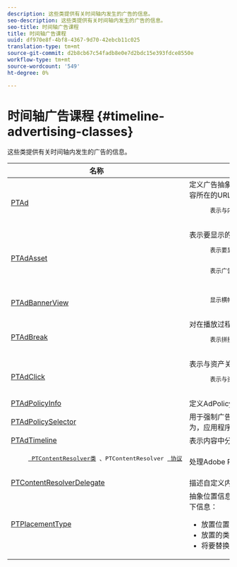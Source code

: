 ```yaml
---
description: 这些类提供有关时间轴内发生的广告的信息。
seo-description: 这些类提供有关时间轴内发生的广告的信息。
seo-title: 时间轴广告课程
title: 时间轴广告课程
uuid: df970e8f-4bf8-4367-9d70-42ebcb11c025
translation-type: tm+mt
source-git-commit: d2b8cb67c54fadb8e0e7d2bdc15e393fdce8550e
workflow-type: tm+mt
source-wordcount: '549'
ht-degree: 0%

---
```



# 时间轴广告课程 {#timeline-advertising-classes}

这些类提供有关时间轴内发生的广告的信息。

<table frame="all" colsep="1" rowsep="1" id="table_1A59E777BA99466793D586286F19E933"> 
 <thead> 
  <tr rowsep="1"> 
   <th colname="1" class="entry"><b>名称</b></th> 
   <th colname="2" class="entry"><b>说明</b></th> 
  </tr> 
 </thead>
 <tbody> 
  <tr rowsep="1"> 
   <td colname="1"><a href="https://help.adobe.com/en_US/primetime/api/psdk/appledoc/Classes/PTAd.html" format="html" scope="external"> PTAd</a> </td> 
   <td colname="2">定义广告抽象并包含所有广告信息的类。 它由唯一ID、持续时间和MediaResource定义。 MediaResource包含实际广告内容所在的URL。 
    <pre>
      表示与内容拼接的主线性资产。 它可以选择包含必须与线性资产一起显示的配套资产的数组。
    </pre> </td> 
  </tr> 
  <tr rowsep="1"> 
   <td colname="1"> <a href="https://help.adobe.com/en_US/primetime/api/psdk/appledoc/Classes/PTAdAsset.html" format="html" scope="external"> PTAdAsset</a> </td> 
   <td colname="2">表示要显示的资产的类。 
    <pre>
      表示要显示的资产。
    </pre> 
    <pre>
      表示广告资产的类。
    </pre> </td> 
  </tr> 
  <tr rowsep="1"> 
   <td colname="1"><a href="https://help.adobe.com/en_US/primetime/api/psdk/appledoc/Classes/PTAdBannerView.html" format="html" scope="external"> PTAdBannerView</a> </td> 
   <td colname="2">
    <pre>
      显示横幅资产。 您的应用程序必须创建此实用程序类的新实例，设置横幅资源，并将其添加到视图。 横幅的印象和点击跟踪由此类在内部管理。
    </pre> </td> 
  </tr> 
  <tr rowsep="1"> 
   <td colname="1"> <a href="https://help.adobe.com/en_US/primetime/api/psdk/appledoc/Classes/PTAdBreak.html" format="html" scope="external"> PTAdBreak</a> </td> 
   <td colname="2">对在播放过程中某个时刻将播放的多个广告提供统一视图的类。 
    <pre>
      表示拼接到内容中的连续广告序列。
    </pre> </td> 
  </tr> 
  <tr rowsep="1"> 
   <td colname="1"> <a href="https://help.adobe.com/en_US/primetime/api/psdk/appledoc/Classes/PTAdClick.html" format="html" scope="external"> PTAdClick</a> </td> 
   <td colname="2">表示与资产关联的单击实例的类。 此实例包含有关点进URL和标题的信息，这些信息可用于向用户提供其他信息。 
    <pre>
      表示与资产关联的单击实例。 此实例包含有关点进URL和标题的信息，这些信息可用于向用户提供其他信息。
    </pre> </td> 
  </tr> 
  <tr rowsep="1"> 
   <td colname="1"><a href="https://help.adobe.com/en_US/primetime/api/psdk/appledoc/Classes/PTAdPolicyInfo.html" format="html" scope="external"> PTAdPolicyInfo</a> </td> 
   <td colname="2"> 定义AdPolicySelector API调用属性的协议。 这些属性提供用于强制实施每个广告行为的上下文。 </td> 
  </tr> 
  <tr rowsep="1"> 
   <td colname="1"><a href="https://help.adobe.com/en_US/primetime/api/psdk/appledoc/Protocols/PTAdPolicySelector.html" format="html" scope="external">PTAdPolicySelector</a></td> 
   <td colname="2"> 用于强制广告行为的广告策略选择器协议。 通过实现所有必需的方法，或通过扩展现有默认策略选择器类来自定义特定行为，应用程序可以符合此协议。 </td> 
  </tr> 
  <tr rowsep="1"> 
   <td colname="1"><a href="https://help.adobe.com/en_US/primetime/api/psdk/appledoc/Classes/PTAdTimeline.html" format="html" scope="external">PTAdTimeline</a></td> 
   <td colname="2"> 表示内容中分段的时间轴的类。 </td> 
  </tr> 
  <tr rowsep="1"> 
   <td colname="1"> 
    <pre>
     <a href="https://help.adobe.com/en_US/primetime/api/psdk/appledoc/Classes/PTContentResolver.html" format="html" scope="external"> PTContentResolver类</a> 、PTContentResolver <a href="https://help.adobe.com/en_US/primetime/api/psdk/appledoc/Protocols/PTContentResolver.html" format="html" scope="external"> 协议</a>
    </pre> </td> 
   <td colname="2"> 处理Adobe Primetime广告决策流程中广告解析部分的类。 </td> 
  </tr> 
  <tr rowsep="1"> 
   <td colname="1"><a href="https://help.adobe.com/en_US/primetime/api/psdk/appledoc/Protocols/PTContentResolverDelegate.html" format="html" scope="external"> PTContentResolverDelegate</a> </td> 
   <td colname="2"> 描述自定义内容解析程序(PTContentResolver <span class="codeph"></span> )用来向委派内容解析状态的方法的协议。 </td> 
  </tr> 
  <tr rowsep="0"> 
   <td colname="1"> <a href="https://help.adobe.com/en_US/primetime/api/psdk/appledoc/Constants/PTPlacementType.html" format="html" scope="external"> PTPlacementType</a> </td> 
   <td colname="2">抽象位置信息请求的类。 每个已解析的广告都必须附加一个位置信息。 位置信息描述广告在时间轴上的放置位置。 它包含以下信息： 
    <ul id="ul_A9105A78F0C24488BCD5E3F2EE62A3EE"> 
     <li id="li_01E968A4330D4B40BA1EB6F4A6000FFD">放置位置（毫秒） </li> 
     <li id="li_A3DC9498BEE14FBA9E7A5D26874F3984">放置的类型（前滚、中滚或后滚） </li> 
     <li id="li_4B9094DD318B4792854A377CC6064232">将要替换的主内容块的持续时间 </li> 
    </ul> </td> 
  </tr> 
 </tbody> 
</table>